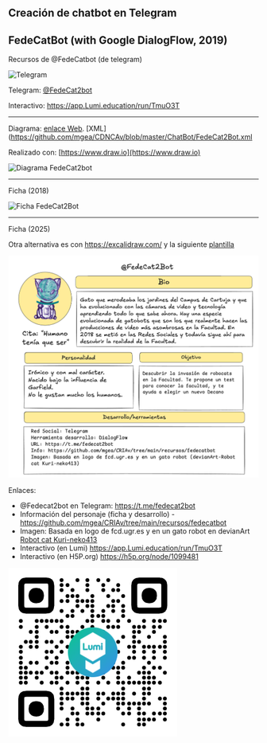 

## Creación de chatbot en Telegram 


## FedeCatBot (with Google DialogFlow, 2019)  

Recursos de @FedeCatbot (de telegram)


![Telegram](https://cdn3.iconfinder.com/data/icons/popular-services-brands-vol-2/512/telegram-128.png)

Telegram: [@FedeCat2bot](https://t.me/FedeCat2bot)

Interactivo: https://app.Lumi.education/run/TmuO3T



-----


Diagrama: [enlace Web](https://www.draw.io/?lightbox=1&highlight=0000ff&edit=_blank&layers=1&nav=1&title=FedeCatBot#Uhttps%3A%2F%2Fdrive.google.com%2Fuc%3Fid%3D1NNBOf8VXlUIO-EB5xKKLpZDiJHkuhgTz%26export%3Ddownload). [XML](https://github.com/mgea/CDNCAv/blob/master/ChatBot/FedeCat2Bot.xml

Realizado con: [https://www.draw.io](https://www.draw.io) 



![Diagrama FedeCat2bot](https://github.com/mgea/CDNCAv/blob/master/ChatBot/FedeCat2Bot.png)

---

Ficha (2018)

![Ficha FedeCat2Bot](https://github.com/mgea/CDNCAv/blob/master/ChatBot/Ficha_FedeCat2Bot.png)

***

Ficha (2025)

Otra alternativa es con https://excalidraw.com/ y la siguiente [plantilla](https://github.com/mgea/my_storytelling/blob/main/ficha_personaje.excalidraw)

![Ficha actualizada](https://github.com/mgea/CRIAv/blob/main/recursos/fedecatbot/FedeCatBot25.png)

Enlaces: 

* @Fedecat2bot en Telegram: https://t.me/fedecat2bot
* Información del personaje (ficha y desarrollo) - https://github.com/mgea/CRIAv/tree/main/recursos/fedecatbot
* Imagen: Basada en logo de fcd.ugr.es y en un gato robot en devianArt [Robot cat Kuri-neko413](https://www.deviantart.com/kuri-neko413/art/Robot-cat-for-Rusland-131789906)
* Interactivo (en Lumi) https://app.Lumi.education/run/TmuO3T
* Interactivo (en H5P.org) https://h5p.org/node/1099481

![qr](https://github.com/mgea/CRIAv/blob/main/recursos/fedecatbot/FedeCatBot_qr.png) 



